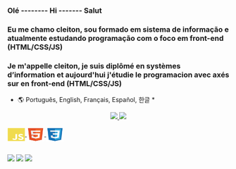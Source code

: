 ### Olé -------- Hi ------- Salut
 <h3>Eu me chamo cleiton, sou formado em sistema de informação e atualmente estudando programação com o foco em front-end (HTML/CSS/JS) </h3>
 <h3>Je m'appelle cleiton, je suis diplômé en systèmes d’information et aujourd'hui j'étudie le programacion avec axés sur en front-end (HTML/CSS/JS) </h3>
<!--
**cleitonBarros/cleitonBarros** is a ✨ _special_ ✨ repository because its `README.md` (this file) appears on your GitHub profile.
-->
  
  
  
- 🌎 Português, English, Français, Español, 한글 *<br>


<div align="center">
  <a href="https://github.com/cleitonBarros">
  <img height="180em" src="https://github-readme-stats.vercel.app/api?username=cleitonBarros&show_icons=true&theme=dracula&include_all_commits=true&count_private=true"/>
  <img height="180em" src="https://github-readme-stats.vercel.app/api/top-langs/?username=cleitonBarros&layout=compact&langs_count=7&theme=dracula"/>
</div>
  <div style="display: inline_block"><br>
  <img align="center" alt="Rafa-Js" height="30" width="40" src="https://raw.githubusercontent.com/devicons/devicon/master/icons/javascript/javascript-plain.svg">
  <img align="center" alt="Rafa-HTML" height="30" width="40" src="https://raw.githubusercontent.com/devicons/devicon/master/icons/html5/html5-original.svg">
  <img align="center" alt="Rafa-CSS" height="30" width="40" src="https://raw.githubusercontent.com/devicons/devicon/master/icons/css3/css3-original.svg">
</div>
  
##
 
<div> 

  <a href="https://www.instagram.com/_cleitonbarros/" target="_blank"><img src="https://img.shields.io/badge/-Instagram-%23E4405F?style=for-the-badge&logo=instagram&logoColor=white" target="_blank"></a>
  <a href = "mailto:cleiton.barrosmoura@gmail.com"><img src="https://img.shields.io/badge/-Gmail-%23333?style=for-the-badge&logo=gmail&logoColor=white" target="_blank"></a>
  <a href="https://www.linkedin.com/in/cleiton-de-barros-moura-3ba1a7190/" target="_blank"><img src="https://img.shields.io/badge/-LinkedIn-%230077B5?style=for-the-badge&logo=linkedin&logoColor=white" target="_blank"></a> 
 
</div>


